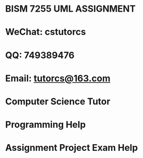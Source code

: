 # BISM 7255 UML ASSIGNMENT
# WeChat: cstutorcs

# QQ: 749389476

# Email: tutorcs@163.com

# Computer Science Tutor

# Programming Help

# Assignment Project Exam Help
